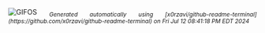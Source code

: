 <div align="justify">
<picture>
    <source media="(prefers-color-scheme: dark)" srcset="https://i.ibb.co/92wcPCj/output-gif.gif">
    <source media="(prefers-color-scheme: light)" srcset="https://i.ibb.co/92wcPCj/output-gif.gif">
    <img alt="GIFOS" src="https://i.ibb.co/92wcPCj/output-gif.gif">
</picture>
<sub><i>Generated automatically using [x0rzavi/github-readme-terminal](https://github.com/x0rzavi/github-readme-terminal) on Fri Jul 12 08:41:18 PM EDT 2024</i></sub>
</div>

<!--  -->